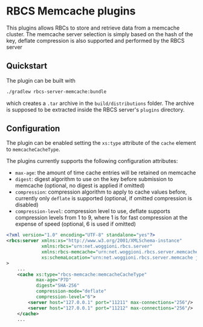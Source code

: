 # RBCS Memcache plugins

This plugins allows RBCs to store and retrieve data from a memcache cluster.
The memcache server selection is simply based on the hash of the key, 
deflate compression is also supported and performed by the RBCS server

## Quickstart
The plugin can be built with
```bash
./gradlew rbcs-server-memcache:bundle
```
which creates a `.tar` archive in the `build/distributions` folder. 
The archive is supposed to be extracted inside the RBCS server's `plugins` directory.

## Configuration

The plugin can be enabled setting the `xs:type` attribute of the `cache` element
to `memcacheCacheType`.

The plugins currently supports the following configuration attributes:
- `max-age`: the amount of time cache entries will be retained on memcache
- `digest`: digest algorithm to use on the key before submission 
  to memcache (optional, no digest is applied if omitted)
- `compression`: compression algorithm to apply to cache values before, 
  currently only `deflate` is supported (optional, if omitted compression is disabled)
- `compression-level`: compression level to use, deflate supports compression levels from 1 to 9, 
  where 1 is for fast compression at the expense of speed (optional, 6 is used if omitted)
```xml
<?xml version="1.0" encoding="UTF-8" standalone="yes"?>
<rbcs:server xmlns:xs="http://www.w3.org/2001/XMLSchema-instance"
             xmlns:rbcs="urn:net.woggioni.rbcs.server"
             xmlns:rbcs-memcache="urn:net.woggioni.rbcs.server.memcache"
             xs:schemaLocation="urn:net.woggioni.rbcs.server.memcache jpms://net.woggioni.rbcs.server.memcache/net/woggioni/rbcs/server/memcache/schema/rbcs-memcache.xsd urn:net.woggioni.rbcs.server jpms://net.woggioni.rbcs.server/net/woggioni/rbcs/server/schema/rbcs-server.xsd"
>
    ...
    <cache xs:type="rbcs-memcache:memcacheCacheType" 
           max-age="P7D"
           digest="SHA-256"
           compression-mode="deflate"
           compression-level="6">
        <server host="127.0.0.1" port="11211" max-connections="256"/>
        <server host="127.0.0.1" port="11212" max-connections="256"/>
    </cache>
    ...
```